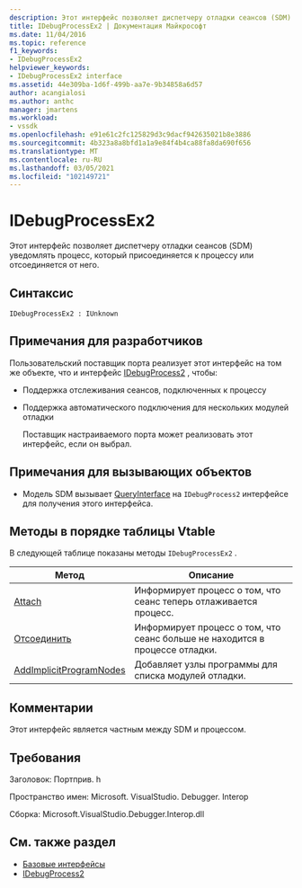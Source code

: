 ```yaml
---
description: Этот интерфейс позволяет диспетчеру отладки сеансов (SDM) уведомлять процесс, который присоединяется к процессу или отсоединяется от него.
title: IDebugProcessEx2 | Документация Майкрософт
ms.date: 11/04/2016
ms.topic: reference
f1_keywords:
- IDebugProcessEx2
helpviewer_keywords:
- IDebugProcessEx2 interface
ms.assetid: 44e309ba-1d6f-499b-aa7e-9b34858a6d57
author: acangialosi
ms.author: anthc
manager: jmartens
ms.workload:
- vssdk
ms.openlocfilehash: e91e61c2fc125829d3c9dacf942635021b8e3886
ms.sourcegitcommit: 4b323a8a8bfd1a1a9e84f4b4ca88fa8da690f656
ms.translationtype: MT
ms.contentlocale: ru-RU
ms.lasthandoff: 03/05/2021
ms.locfileid: "102149721"
---
```

# <a name="idebugprocessex2"></a>IDebugProcessEx2
Этот интерфейс позволяет диспетчеру отладки сеансов (SDM) уведомлять процесс, который присоединяется к процессу или отсоединяется от него.

## <a name="syntax"></a>Синтаксис

```
IDebugProcessEx2 : IUnknown
```

## <a name="notes-for-implementers"></a>Примечания для разработчиков
 Пользовательский поставщик порта реализует этот интерфейс на том же объекте, что и интерфейс [IDebugProcess2](../../../extensibility/debugger/reference/idebugprocess2.md) , чтобы:

- Поддержка отслеживания сеансов, подключенных к процессу

- Поддержка автоматического подключения для нескольких модулей отладки

  Поставщик настраиваемого порта может реализовать этот интерфейс, если он выбрал.

## <a name="notes-for-callers"></a>Примечания для вызывающих объектов

- Модель SDM вызывает [QueryInterface](/cpp/atl/queryinterface) на `IDebugProcess2` интерфейсе для получения этого интерфейса.

## <a name="methods-in-vtable-order"></a>Методы в порядке таблицы Vtable
 В следующей таблице показаны методы `IDebugProcessEx2` .

|Метод|Описание|
|------------|-----------------|
|[Attach](../../../extensibility/debugger/reference/idebugprocessex2-attach.md)|Информирует процесс о том, что сеанс теперь отлаживается процесс.|
|[Отсоединить](../../../extensibility/debugger/reference/idebugprocessex2-detach.md)|Информирует процесс о том, что сеанс больше не находится в процессе отладки.|
|[AddImplicitProgramNodes](../../../extensibility/debugger/reference/idebugprocessex2-addimplicitprogramnodes.md)|Добавляет узлы программы для списка модулей отладки.|

## <a name="remarks"></a>Комментарии
 Этот интерфейс является частным между SDM и процессом.

## <a name="requirements"></a>Требования
 Заголовок: Портприв. h

 Пространство имен: Microsoft. VisualStudio. Debugger. Interop

 Сборка: Microsoft.VisualStudio.Debugger.Interop.dll

## <a name="see-also"></a>См. также раздел
- [Базовые интерфейсы](../../../extensibility/debugger/reference/core-interfaces.md)
- [IDebugProcess2](../../../extensibility/debugger/reference/idebugprocess2.md)
